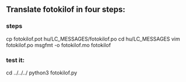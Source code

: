 ## Translate fotokilof in four steps:
### steps
cp fotokilof.pot hu/LC_MESSAGES/fotokilof.po
cd hu/LC_MESSAGES
vim fotokilof.po
msgfmt -o fotokilof.mo fotokilof
### test it:
cd ../../../
python3 fotokilof.py
